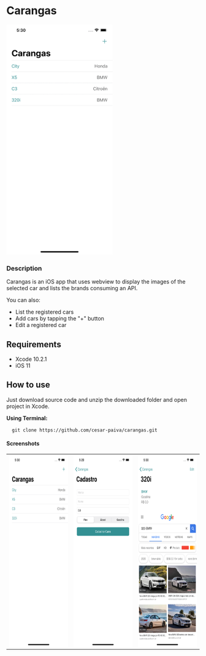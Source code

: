 # Carangas

<img src="https://github.com/cesar-paiva/carangas/blob/master/carangas.gif?raw=true" height="600">

### Description

Carangas is an iOS app that uses webview to display the images of the selected car and lists the brands consuming an API.

You can also:
* List the registered cars
* Add cars by tapping the "+" button
* Edit a registered car

## Requirements
- Xcode 10.2.1
- iOS 11

## How to use
Just download source code and unzip the downloaded folder and open project in Xcode.

**Using Terminal:**
```
  git clone https://github.com/cesar-paiva/carangas.git
  ```

#### Screenshots
<table align="center" border="0">

<tr>
<td> <img src="https://github.com/cesar-paiva/carangas/blob/master/screen1.png?raw=true" height="500"> </td>
<td> <img src="https://github.com/cesar-paiva/carangas/blob/master/screen2.png?raw=true" height="500"> </td>
<td> <img src="https://github.com/cesar-paiva/carangas/blob/master/screen3.png?raw=true" height="500"> </td>
</tr>

</table>
